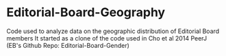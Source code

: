 Editorial-Board-Geography
======================

Code used to analyze data on the geographic distribution of Editorial Board members It started as a clone of the code used in Cho et al 2014 PeerJ (EB's Github Repo: Editorial-Board-Gender)
